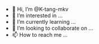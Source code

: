 - 👋 Hi, I’m @K-tang-mkv
- 👀 I’m interested in ...
- 🌱 I’m currently learning ...
- 💞️ I’m looking to collaborate on ...
- 📫 How to reach me ...

<!---
K-tang-mkv/K-tang-mkv is a ✨ special ✨ repository because its `README.md` (this file) appears on your GitHub profile.
You can click the Preview link to take a look at your changes.
--->
